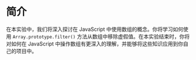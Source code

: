 # 简介

在本实验中，我们将深入探讨在 JavaScript 中使用数组的概念。你将学习如何使用 `Array.prototype.filter()` 方法从数组中移除虚假值。在本实验结束时，你将对如何在 JavaScript 中操作数组有更深入的理解，并能够将这些知识应用到你自己的项目中。
